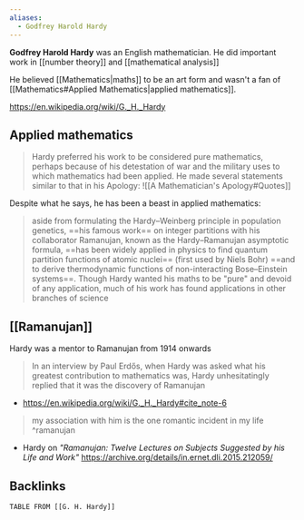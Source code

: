 ```yaml
---
aliases:
  - Godfrey Harold Hardy
---
```

**Godfrey Harold Hardy** was an English mathematician.
He did important work in [[number theory]] and [[mathematical analysis]]

He believed [[Mathematics|maths]] to be an art form and wasn't a fan of [[Mathematics#Applied Mathematics|applied mathematics]].

https://en.wikipedia.org/wiki/G._H._Hardy

## Applied mathematics

>Hardy preferred his work to be considered pure mathematics, perhaps because of his detestation of war and the military uses to which mathematics had been applied. He made several statements similar to that in his Apology:
>![[A Mathematician's Apology#Quotes]]

Despite what he says, he has been a beast in applied mathematics:

>aside from formulating the Hardy–Weinberg principle in population genetics, ==his famous work== on integer partitions with his collaborator Ramanujan, known as the Hardy–Ramanujan asymptotic formula, ==has been widely applied in physics to find quantum partition functions of atomic nuclei== (first used by Niels Bohr) ==and to derive thermodynamic functions of non-interacting Bose–Einstein systems==. Though Hardy wanted his maths to be "pure" and devoid of any application, much of his work has found applications in other branches of science

## [[Ramanujan]]

Hardy was a mentor to Ramanujan from 1914 onwards

>In an interview by Paul Erdős, when Hardy was asked what his greatest contribution to mathematics was, Hardy unhesitatingly replied that it was the discovery of Ramanujan
- https://en.wikipedia.org/wiki/G._H._Hardy#cite_note-6

>my association with him is the one romantic incident in my life ^ramanujan
- Hardy on _"Ramanujan: Twelve Lectures on Subjects Suggested by his Life and Work"_
  https://archive.org/details/in.ernet.dli.2015.212059/

## Backlinks

```dataview
TABLE FROM [[G. H. Hardy]]
```
